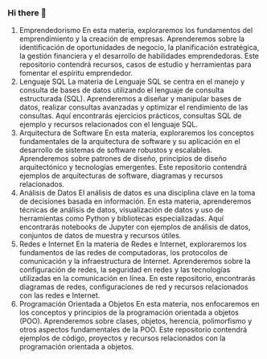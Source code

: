 ### Hi there 👋
1. Emprendedorismo
En esta materia, exploraremos los fundamentos del emprendimiento y la creación de empresas. Aprenderemos sobre la identificación de oportunidades de negocio, la planificación estratégica, la gestión financiera y el desarrollo de habilidades emprendedoras. Este repositorio contendrá recursos, casos de estudio y herramientas para fomentar el espíritu emprendedor.
2. Lenguaje SQL
La materia de Lenguaje SQL se centra en el manejo y consulta de bases de datos utilizando el lenguaje de consulta estructurada (SQL). Aprenderemos a diseñar y manipular bases de datos, realizar consultas avanzadas y optimizar el rendimiento de las consultas. Aquí encontrarás ejercicios prácticos, consultas SQL de ejemplo y recursos relacionados con el lenguaje SQL.
3. Arquitectura de Software
En esta materia, exploraremos los conceptos fundamentales de la arquitectura de software y su aplicación en el desarrollo de sistemas de software robustos y escalables. Aprenderemos sobre patrones de diseño, principios de diseño arquitectónico y tecnologías emergentes. Este repositorio contendrá ejemplos de arquitecturas de software, diagramas y recursos relacionados.
4. Análisis de Datos
El análisis de datos es una disciplina clave en la toma de decisiones basada en información. En esta materia, aprenderemos técnicas de análisis de datos, visualización de datos y uso de herramientas como Python y bibliotecas especializadas. Aquí encontrarás notebooks de Jupyter con ejemplos de análisis de datos, conjuntos de datos de muestra y recursos útiles.
5. Redes e Internet
En la materia de Redes e Internet, exploraremos los fundamentos de las redes de computadoras, los protocolos de comunicación y la infraestructura de Internet. Aprenderemos sobre la configuración de redes, la seguridad en redes y las tecnologías utilizadas en la comunicación en línea. En este repositorio, encontrarás diagramas de redes, configuraciones de red y recursos relacionados con las redes e Internet.
6. Programación Orientada a Objetos
En esta materia, nos enfocaremos en los conceptos y principios de la programación orientada a objetos (POO). Aprenderemos sobre clases, objetos, herencia, polimorfismo y otros aspectos fundamentales de la POO. Este repositorio contendrá ejemplos de código, proyectos y recursos relacionados con la programación orientada a objetos.
